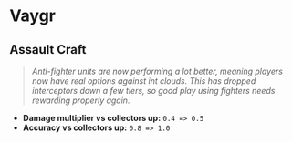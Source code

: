 # Vaygr

## Assault Craft
> *Anti-fighter units are now performing a lot better, meaning players now have real options against int clouds. This has dropped interceptors down a few tiers, so good play using fighters needs rewarding properly again.*
* **Damage multiplier vs collectors up:** `0.4 => 0.5`
* **Accuracy vs collectors up:** `0.8 => 1.0`